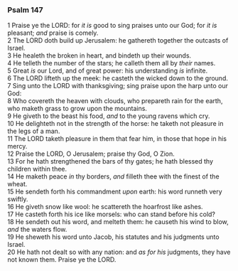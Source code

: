 ### Psalm 147

1 Praise ye the LORD: for *it is* good to sing praises unto our God; for *it is* pleasant; *and* praise is comely.  
2 The LORD doth build up Jerusalem: he gathereth together the outcasts of Israel.  
3 He healeth the broken in heart, and bindeth up their wounds.  
4 He telleth the number of the stars; he calleth them all by *their* names.  
5 Great *is* our Lord, and of great power: his understanding *is* infinite.  
6 The LORD lifteth up the meek: he casteth the wicked down to the ground.  
7 Sing unto the LORD with thanksgiving; sing praise upon the harp unto our God:  
8 Who covereth the heaven with clouds, who prepareth rain for the earth, who maketh grass to grow upon the mountains.  
9 He giveth to the beast his food, *and* to the young ravens which cry.  
10 He delighteth not in the strength of the horse: he taketh not pleasure in the legs of a man.  
11 The LORD taketh pleasure in them that fear him, in those that hope in his mercy.  
12 Praise the LORD, O Jerusalem; praise thy God, O Zion.  
13 For he hath strengthened the bars of thy gates; he hath blessed thy children within thee.  
14 He maketh peace *in* thy borders, *and* filleth thee with the finest of the wheat.  
15 He sendeth forth his commandment *upon* earth: his word runneth very swiftly.  
16 He giveth snow like wool: he scattereth the hoarfrost like ashes.  
17 He casteth forth his ice like morsels: who can stand before his cold?  
18 He sendeth out his word, and melteth them: he causeth his wind to blow, *and* the waters flow.  
19 He sheweth his word unto Jacob, his statutes and his judgments unto Israel.  
20 He hath not dealt so with any nation: and *as for his* judgments, they have not known them. Praise ye the LORD.  
